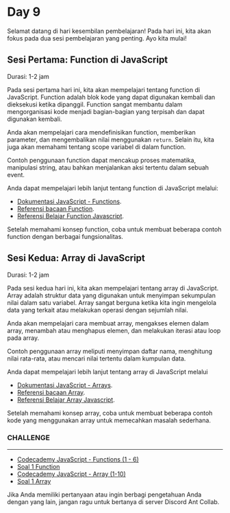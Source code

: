 # Day 9

Selamat datang di hari kesembilan pembelajaran! Pada hari ini, kita akan fokus pada dua sesi pembelajaran yang penting. Ayo kita mulai!

## Sesi Pertama: Function di JavaScript

Durasi: 1-2 jam

Pada sesi pertama hari ini, kita akan mempelajari tentang function di JavaScript. Function adalah blok kode yang dapat digunakan kembali dan dieksekusi ketika dipanggil. Function sangat membantu dalam mengorganisasi kode menjadi bagian-bagian yang terpisah dan dapat digunakan kembali.

Anda akan mempelajari cara mendefinisikan function, memberikan parameter, dan mengembalikan nilai menggunakan `return`. Selain itu, kita juga akan memahami tentang scope variabel di dalam function.

Contoh penggunaan function dapat mencakup proses matematika, manipulasi string, atau bahkan menjalankan aksi tertentu dalam sebuah event.

Anda dapat mempelajari lebih lanjut tentang function di JavaScript melalui:

* [Dokumentasi JavaScript - Functions](https://www.w3schools.com/js/js_functions.asp).
* [Referensi bacaan Function](/day9/function.md).
* [Referensi Belajar Function Javascript](https://www.youtube.com/watch?v=6-UqHXBtYkg).

Setelah memahami konsep function, coba untuk membuat beberapa contoh function dengan berbagai fungsionalitas.

## Sesi Kedua: Array di JavaScript

Durasi: 1-2 jam

Pada sesi kedua hari ini, kita akan mempelajari tentang array di JavaScript. Array adalah struktur data yang digunakan untuk menyimpan sekumpulan nilai dalam satu variabel. Array sangat berguna ketika kita ingin mengelola data yang terkait atau melakukan operasi dengan sejumlah nilai.

Anda akan mempelajari cara membuat array, mengakses elemen dalam array, menambah atau menghapus elemen, dan melakukan iterasi atau loop pada array.

Contoh penggunaan array meliputi menyimpan daftar nama, menghitung nilai rata-rata, atau mencari nilai tertentu dalam kumpulan data.

Anda dapat mempelajari lebih lanjut tentang array di JavaScript melalui 

* [Dokumentasi JavaScript - Arrays](https://www.w3schools.com/js/js_arrays.asp).
* [Referensi bacaan Array](/day9/array.md).
* [Referensi Belajar Array Javascript](https://www.youtube.com/watch?v=LzfFoGuk_M0).

Setelah memahami konsep array, coba untuk membuat beberapa contoh kode yang menggunakan array untuk memecahkan masalah sederhana.


### CHALLENGE

---

* [Codecademy JavaScript - Functions (1 - 6)](https://www.codecademy.com/courses/introduction-to-javascript/lessons/functions/exercises/intro-to-functions?action=resume_content_item)
* [Soal 1 Function](/day9/soal1.md)
* [Codecademy JavaScript - Array (1-10)](https://www.codecademy.com/courses/introduction-to-javascript/lessons/arrays/exercises/arrays?action=resume_content_item)
* [Soal 1 Array](/day9/soal2.md)

Jika Anda memiliki pertanyaan atau ingin berbagi pengetahuan Anda dengan yang lain, jangan ragu untuk bertanya di server Discord Ant Collab.
